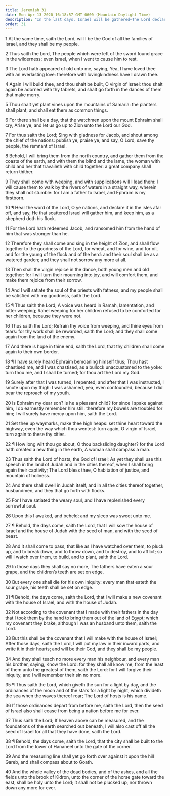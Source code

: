 ```yaml
---
title: Jeremiah 31
date: Mon Apr 13 2020 16:18:57 GMT-0600 (Mountain Daylight Time)
description: "In the last days, Israel will be gathered—The Lord declares that Ephraim has the birthright as the firstborn—The Lord will make a new covenant with Israel, to be inscribed in the heart—Then all Israel will know the Lord."
order: 31
---
```


1 At the same time, saith the Lord, will I be the God of all the families of Israel, and they shall be my people.

2 Thus saith the Lord, The people which were left of the sword found grace in the wilderness; even Israel, when I went to cause him to rest.

3 The Lord hath appeared of old unto me, saying, Yea, I have loved thee with an everlasting love: therefore with lovingkindness have I drawn thee.

4 Again I will build thee, and thou shalt be built, O virgin of Israel: thou shalt again be adorned with thy tabrets, and shalt go forth in the dances of them that make merry.

5 Thou shalt yet plant vines upon the mountains of Samaria: the planters shall plant, and shall eat them as common things.

6 For there shall be a day, that the watchmen upon the mount Ephraim shall cry, Arise ye, and let us go up to Zion unto the Lord our God.

7 For thus saith the Lord; Sing with gladness for Jacob, and shout among the chief of the nations: publish ye, praise ye, and say, O Lord, save thy people, the remnant of Israel.

8 Behold, I will bring them from the north country, and gather them from the coasts of the earth, and with them the blind and the lame, the woman with child and her that travaileth with child together: a great company shall return thither.

9 They shall come with weeping, and with supplications will I lead them: I will cause them to walk by the rivers of waters in a straight way, wherein they shall not stumble: for I am a father to Israel, and Ephraim is my firstborn.

10 ¶ Hear the word of the Lord, O ye nations, and declare it in the isles afar off, and say, He that scattered Israel will gather him, and keep him, as a shepherd doth his flock.

11 For the Lord hath redeemed Jacob, and ransomed him from the hand of him that was stronger than he.

12 Therefore they shall come and sing in the height of Zion, and shall flow together to the goodness of the Lord, for wheat, and for wine, and for oil, and for the young of the flock and of the herd: and their soul shall be as a watered garden; and they shall not sorrow any more at all.

13 Then shall the virgin rejoice in the dance, both young men and old together: for I will turn their mourning into joy, and will comfort them, and make them rejoice from their sorrow.

14 And I will satiate the soul of the priests with fatness, and my people shall be satisfied with my goodness, saith the Lord.

15 ¶ Thus saith the Lord; A voice was heard in Ramah, lamentation, and bitter weeping; Rahel weeping for her children refused to be comforted for her children, because they were not.

16 Thus saith the Lord; Refrain thy voice from weeping, and thine eyes from tears: for thy work shall be rewarded, saith the Lord; and they shall come again from the land of the enemy.

17 And there is hope in thine end, saith the Lord, that thy children shall come again to their own border.

18 ¶ I have surely heard Ephraim bemoaning himself thus; Thou hast chastised me, and I was chastised, as a bullock unaccustomed to the yoke: turn thou me, and I shall be turned; for thou art the Lord my God.

19 Surely after that I was turned, I repented; and after that I was instructed, I smote upon my thigh: I was ashamed, yea, even confounded, because I did bear the reproach of my youth.

20 Is Ephraim my dear son? is he a pleasant child? for since I spake against him, I do earnestly remember him still: therefore my bowels are troubled for him; I will surely have mercy upon him, saith the Lord.

21 Set thee up waymarks, make thee high heaps: set thine heart toward the highway, even the way which thou wentest: turn again, O virgin of Israel, turn again to these thy cities.

22 ¶ How long wilt thou go about, O thou backsliding daughter? for the Lord hath created a new thing in the earth, A woman shall compass a man.

23 Thus saith the Lord of hosts, the God of Israel; As yet they shall use this speech in the land of Judah and in the cities thereof, when I shall bring again their captivity; The Lord bless thee, O habitation of justice, and mountain of holiness.

24 And there shall dwell in Judah itself, and in all the cities thereof together, husbandmen, and they that go forth with flocks.

25 For I have satiated the weary soul, and I have replenished every sorrowful soul.

26 Upon this I awaked, and beheld; and my sleep was sweet unto me.

27 ¶ Behold, the days come, saith the Lord, that I will sow the house of Israel and the house of Judah with the seed of man, and with the seed of beast.

28 And it shall come to pass, that like as I have watched over them, to pluck up, and to break down, and to throw down, and to destroy, and to afflict; so will I watch over them, to build, and to plant, saith the Lord.

29 In those days they shall say no more, The fathers have eaten a sour grape, and the children’s teeth are set on edge.

30 But every one shall die for his own iniquity: every man that eateth the sour grape, his teeth shall be set on edge.

31 ¶ Behold, the days come, saith the Lord, that I will make a new covenant with the house of Israel, and with the house of Judah.

32 Not according to the covenant that I made with their fathers in the day that I took them by the hand to bring them out of the land of Egypt; which my covenant they brake, although I was an husband unto them, saith the Lord.

33 But this shall be the covenant that I will make with the house of Israel; After those days, saith the Lord, I will put my law in their inward parts, and write it in their hearts; and will be their God, and they shall be my people.

34 And they shall teach no more every man his neighbour, and every man his brother, saying, Know the Lord: for they shall all know me, from the least of them unto the greatest of them, saith the Lord: for I will forgive their iniquity, and I will remember their sin no more.

35 ¶ Thus saith the Lord, which giveth the sun for a light by day, and the ordinances of the moon and of the stars for a light by night, which divideth the sea when the waves thereof roar; The Lord of hosts is his name.

36 If those ordinances depart from before me, saith the Lord, then the seed of Israel also shall cease from being a nation before me for ever.

37 Thus saith the Lord; If heaven above can be measured, and the foundations of the earth searched out beneath, I will also cast off all the seed of Israel for all that they have done, saith the Lord.

38 ¶ Behold, the days come, saith the Lord, that the city shall be built to the Lord from the tower of Hananeel unto the gate of the corner.

39 And the measuring line shall yet go forth over against it upon the hill Gareb, and shall compass about to Goath.

40 And the whole valley of the dead bodies, and of the ashes, and all the fields unto the brook of Kidron, unto the corner of the horse gate toward the east, shall be holy unto the Lord; it shall not be plucked up, nor thrown down any more for ever.
